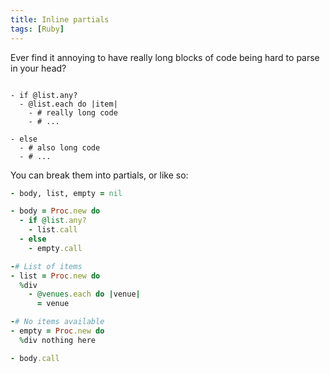 ```yaml
---
title: Inline partials
tags: [Ruby]
---
```


Ever find it annoying to have really long blocks of code being hard to parse in your head?

```haml

- if @list.any?
  - @list.each do |item|
    - # really long code
    - # ...

- else
  - # also long code
  - # ...
```

You can break them into partials, or like so:

```ruby
- body, list, empty = nil

- body = Proc.new do
  - if @list.any?
    - list.call
  - else
    - empty.call

-# List of items
- list = Proc.new do
  %div
    - @venues.each do |venue|
      = venue

-# No items available
- empty = Proc.new do
  %div nothing here

- body.call
```
